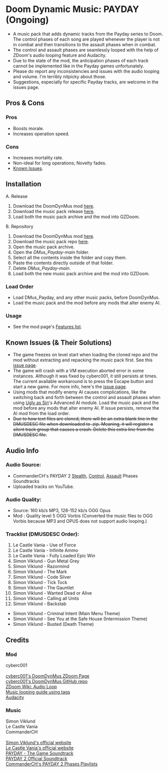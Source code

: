# Doom Dynamic Music: PAYDAY (Ongoing)
- A music pack that adds dynamic tracks from the Payday series to Doom. The control phases of each song are played whenever the player is not in combat and then transitions to the assault phases when in combat.
- The control and assault phases are seamlessly looped with the help of ZDoom's audio looping feature and Audacity.
- Due to the state of the mod, the anticipation phases of each track cannot be implemented like in the Payday games unfortunately.
- Please do report any inconsistencies and issues with the audio looping and volume. I'm terribly nitpicky about those.
- Suggestions, especially for specific Payday tracks, are welcome in the issues page.

## Pros & Cons
### Pros
- Boosts morale.
- Increases operation speed.

### Cons
- Increases mortality rate.
- Non-ideal for long operations; Novelty fades.
- [Known Issues](https://github.com/TheoDrHashiriya/DMus_Payday#known-issues--their-solutions).

## Installation
A. Release
1. Download the DoomDynMus mod [here](https://github.com/cyberc001/DoomDynMus/archive/refs/heads/master.zip).
2. Download the music pack release [here](https://github.com/TheoDrHashiriya/DMus_Payday/releases/download/v1.0/DMus_Payday-v1.0.pk3).
3. Load both the music pack archive and the mod into GZDoom.

B. Repository
1. Download the DoomDynMus mod [here](https://github.com/cyberc001/DoomDynMus/archive/refs/heads/master.zip).
2. Download the music pack repo [here](https://github.com/TheoDrHashiriya/DMus_Payday/archive/refs/heads/main.zip).
3. Open the music pack archive.
4. Open the *DMus_Payday-main* folder.
5. Select all the contents inside the folder and copy them.
6. Paste the contents directly outside of that folder.
7. Delete *DMus_Payday-main*.
8. Load both the new music pack archive and the mod into GZDoom.

### Load Order
- Load DMus_Payday, and any other music packs, before DoomDynMus.
- Load the music pack and the mod before any mods that alter enemy AI.

### Usage
- See the mod page's [Features list](https://forum.zdoom.org/viewtopic.php?f=43&t=72207#p1188860).

## Known Issues (& Their Solutions)
- The game freezes on level start when loading the cloned repo and the mod without extracting and repacking the music pack first. See this [issue page](https://github.com/cyberc001/DoomDynMus/issues/2).
- The game will crash with a VM execution aborted error in some instances. Although it was fixed by cyberc001, it still persists at times.\
The current available workaround is to press the Escape button and start a new game. For more info, here's the [issue page](https://github.com/cyberc001/DoomDynMus/issues/1).
- Using mods that modify enemy AI causes complications, like the switching back and forth between the control and assault phases when using [Ugly as Sin](https://github.com/caligari87/Ugly-as-Sin/)'s Advanced AI module. Load the music pack and the mod before any mods that alter enemy AI. If issue persists, remove the AI mod from the load order.
- ~~Due to how text files are cloned, there will be an extra blank line in the DMUSDESC file when downloaded to .zip. Meaning, it will register a silent track group that causes a crash. Delete this extra line from the DMUSDESC file.~~

## Audio Info
### Audio Source:
- CommanderCH's PAYDAY 2 [Stealth](https://www.dropbox.com/s/ibtl9dt7jw2m1x7/PD2%20Sountracks%20Stealth.zip?dl=0), [Control](https://www.dropbox.com/s/7q0h4k0oxg15p4g/PD2%20Soundtracks%20Control.zip?dl=0), [Assault](https://www.dropbox.com/s/49j5dm3z1icb4hr/PD2%20Soundtracks%20Assault.zip?dl=0) Phases Soundtracks
- Uploaded tracks on YouTube.

### Audio Quality:
- Source: 160 kb/s MP3, 128-152 kb/s OGG Opus
- Mod   : Quality level 5 OGG Vorbis (Converted the music files to OGG Vorbis because MP3 and OPUS does not support audio looping.)

### Tracklist (DMUSDESC Order):
1. Le Castle Vania - Use of Force
2. Le Castle Vania - Infinite Ammo
3. Le Castle Vania - Fully Loaded Epic Win
4. Simon Viklund - Gun Metal Grey
5. Simon Viklund - Razormind
6. Simon Viklund - The Mark
7. Simon Viklund - Code Silver
8. Simon Viklund - Tick Tock
9. Simon Viklund - The Gauntlet
10. Simon Viklund - Wanted Dead or Alive
11. Simon Viklund - Calling all Units
12. Simon Viklund - Backstab
- Simon Viklund - Criminal Intent (Main Menu Theme)
- Simon Viklund - See You at the Safe House (Intermission Theme)
- Simon Viklund - Busted (Death Theme)

## Credits
### Mod
cyberc001\
\
[cyberc001's DoomDynMus ZDoom Page](https://forum.zdoom.org/viewtopic.php?f=43&t=72207)\
[cyberc001's DoomDynMus GitHub repo](https://github.com/cyberc001/DoomDynMus)\
[ZDoom Wiki: Audio Loop](https://zdoom.org/wiki/Audio_loop)\
[Music looping guide using tags](https://forum.zdoom.org/viewtopic.php?f=39&t=48364)\
[Audacity](https://www.audacityteam.org/)

### Music
Simon Viklund\
Le Castle Vania\
CommanderCH\
\
[Simon Viklund's official website](http://www.simonviklund.com)\
[Le Castle Vania's official website](https://lecastlevania.com/)\
[PAYDAY - The Game Soundtrack](https://overkillsoundtracks.bandcamp.com/album/payday-the-game-soundtrack)\
[PAYDAY 2 Official Soundtrack](https://overkillsoundtracks.bandcamp.com/album/payday-2-official-soundtrack)\
[CommanderCH's PAYDAY 2 Phases Playlists](https://www.youtube.com/c/CommanderCH/playlists?view=50&sort=dd&shelf_id=16)
